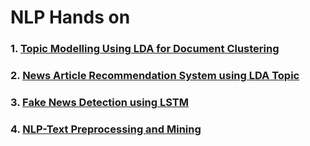 # NLP Hands on

### 1. [Topic Modelling Using LDA for Document Clustering](https://github.com/RusticHaze634/NLP-Room/blob/main/NLP%20Project%20Room%201/Topic%20Modelling%20Using%20LDA%20for%20Document%20Clustering/topic-modelling-using-lda-for-document-clustering.ipynb)

### 2. [News Article Recommendation System using LDA Topic](https://www.kaggle.com/code/diplod0cus/news-article-recommendation-system-using-lda-topic)

### 3. [Fake News Detection using LSTM](https://www.kaggle.com/code/diplod0cus/fake-news-detection-using-lstm-tensorflow-python)

### 4. [NLP-Text Preprocessing and Mining](https://www.kaggle.com/code/diplod0cus/nlp-text-preprocessing-and-mining)

